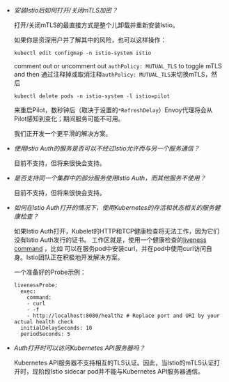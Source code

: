 
* _安装Istio后如何打开/关闭mTLS加密？_

  打开/关闭mTLS的最直接方式是整个儿卸载并重新安装Istio。

  如果你是资深用户并了解其中的风险，也可以这样操作：
  ```
  kubectl edit configmap -n istio-system istio
  ```
  comment out or uncomment out `authPolicy: MUTUAL_TLS` to toggle mTLS and then
  通过注释掉或取消注释`authPolicy: MUTUAL_TLS`来切换mTLS，然后
  ```
  kubectl delete pods -n istio-system -l istio=pilot
  ```
  来重启Pilot，数秒钟后（取决于设置的`*RefreshDelay`）Envoy代理将会从Pilot感知到变化；期间服务可能不可用。

  我们正开发一个更平滑的解决方案。

* _使用Istio Auth的服务是否可以不经过Istio允许而与另一个服务通信？_

  目前不支持，但将来很快会支持。

* _是否支持同一个集群中的部分服务使用Istio Auth，而其他服务不使用？_

  目前不支持，但将来很快会支持。

* _如何在Istio Auth打开的情况下，使用Kubernetes的存活和状态相关的服务健康检查？_

  如果Istio Auth打开，Kubelet的HTTP和TCP健康检查将无法工作，因为它们没有Istio Auth发行的证书。
  工作区就是，使用一个健康检查的[liveness command](https://kubernetes.io/docs/tasks/configure-pod-container/configure-liveness-readiness-probes/#define-a-liveness-command) ，比如
  可以在服务pod中安装curl，并在pod中使用curl访问自身。Istio团队正在积极地开发解决方案。

  一个准备好的Probe示例：

  ```
  livenessProbe:
    exec:
      command:
      - curl
      - -f
      - http://localhost:8080/healthz # Replace port and URI by your actual health check
    initialDelaySeconds: 10
    periodSeconds: 5
  ```

* _Auth打开时可以访问Kubernetes API服务器吗？_

  Kubernetes API服务器不支持相互的TLS认证。因此，当Istio的mTLS认证打开时，现阶段Istio sidecar pod并不能与Kubernetes API服务器通信。
  
